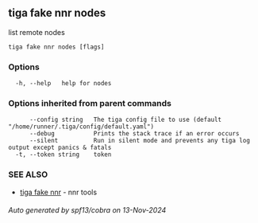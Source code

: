 ## tiga fake nnr nodes

list remote nodes

```
tiga fake nnr nodes [flags]
```

### Options

```
  -h, --help   help for nodes
```

### Options inherited from parent commands

```
      --config string   The tiga config file to use (default "/home/runner/.tiga/config/default.yaml")
      --debug           Prints the stack trace if an error occurs
      --silent          Run in silent mode and prevents any tiga log output except panics & fatals
  -t, --token string    token
```

### SEE ALSO

* [tiga fake nnr](tiga_fake_nnr.md)	 - nnr tools

###### Auto generated by spf13/cobra on 13-Nov-2024
